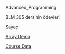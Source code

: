 Advanced_Programming

BLM 305 dersinin ödevleri

[Sayaç](https://enesbehlul.github.io/Advanced_Programming/damga_sayaci.html)

[Array Demo](https://enesbehlul.github.io/Advanced_Programming/Array_Demo.html)

[Course Data](https://enesbehlul.github.io/Advanced_Programming/Course_data.html)
